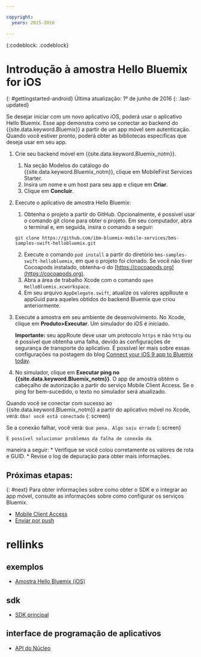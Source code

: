 ```yaml
---

copyright:
  years: 2015-2016

---
```


<!-- Attribute definitions -->
{:codeblock: .codeblock}

# Introdução à amostra Hello Bluemix for iOS
{: #gettingstarted-android}
Última atualização: 1º de junho de 2016
{: .last-updated}  

Se desejar iniciar com um novo aplicativo iOS, poderá usar o aplicativo Hello Bluemix. Esse app demonstra como se conectar ao backend do {{site.data.keyword.Bluemix}} a partir de um app móvel sem autenticação. Quando você estiver pronto, poderá obter as bibliotecas específicas que deseja usar em seu app.

1. Crie seu backend móvel em {{site.data.keyword.Bluemix_notm}}.
    1. Na seção Modelos do catálogo do {{site.data.keyword.Bluemix_notm}}, clique em MobileFirst Services Starter.
    2. Insira um nome e um host para seu app e clique em **Criar**.
    3. Clique em **Concluir**.
2. Execute o aplicativo de amostra Hello Bluemix:
	1. Obtenha o projeto a partir do GitHub. Opcionalmente, é possível usar o comando git clone para obter o projeto. Em seu
computador, abra o terminal e, em seguida, insira o comando a seguir:
    ```
    git clone https://github.com/ibm-bluemix-mobile-services/bms-samples-swift-hellobluemix.git
    ```
	2. Execute o comando `pod install` a partir do diretório `bms-samples-swift-hellobluemix`, em que
o projeto foi clonado. Se você não tiver Cocoapods instalado, obtenha-o do [https://cocoapods.org](https://cocoapods.org).
	3. Abra a área de trabalho Xcode com o comando `open HelloBluemix.xcworkspace`.
	4. Em seu arquivo `AppDelegate.swift`, atualize os valores appRoute e appGuid para aqueles obtidos do backend Bluemix
que criou anteriormente.

3. Execute a amostra em seu ambiente de desenvolvimento. No Xcode, clique em **Produto&gt;Executar**. Um simulador do iOS é iniciado.

	**Importante:** seu appRoute deve usar um protocolo `https` e não `http` ou é
possível que obtenha uma falha, devido às configurações de segurança de transporte do aplicativo. É possível ler mais sobre essas configurações
na postagem do blog [Connect your iOS 9 app to Bluemix today](https://developer.ibm.com/bluemix/2015/09/16/connect-your-ios-9-app-to-bluemix/).
	
4. No simulador, clique em **Executar ping no
                {{site.data.keyword.Bluemix_notm}}**. O app de amostra obtém o cabeçalho de autorização a partir do serviço Mobile Client Access. Se o ping for bem-sucedido, o texto no simulador será atualizado.

  Quando você se conectar com sucesso ao {{site.data.keyword.Bluemix_notm}} a partir do aplicativo móvel no Xcode, verá:
  `Oba! você está conectado`
  {: screen}

  <!--
  ![Hello World application successfully connected to {{site.data.keyword.Bluemix_notm}}](images/yayconnected.jpg "Figure 1. Hello World application successfully connected to Bluemix")
-->

  Se a conexão falhar, você verá:
  `Que pena. Algo saiu errado`
  {: screen}

 <!--
  ![Hello World application not connected to Bluemix](images/bummer_android.jpg "Figure 2. Hello World application not connected to Bluemix")
  -->

	É possível solucionar problemas da falha de conexão da
maneira a
seguir:
	* Verifique se você colou corretamente os valores de
rota e GUID.
	* Revise o log de depuração para obter mais informações.


## Próximas etapas:
{: #next}
Para obter informações sobre como obter o SDK e o integrar ao app móvel, consulte as informações sobre como configurar os serviços Bluemix.
   * [Mobile Client Access](../../services/mobileaccess/index.html)
   * [Enviar por push](../../services/mobilepush/index.html)

# rellinks

## exemplos
   * [Amostra Hello Bluemix (iOS)](https://github.com/ibm-bluemix-mobile-services/bms-samples-swift-hellobluemix)

## sdk
   * [SDK principal](https://github.com/ibm-bluemix-mobile-services/bms-clientsdk-android-core)

## interface de programação de aplicativos
   * [API do Núcleo](https://www.{DomainName}/docs/api/content/api/mobilefirst/android/core-api-doc/overview-summary.html)
